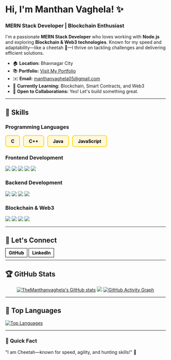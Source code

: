 # Hi, I'm Manthan Vaghela! ✨

### MERN Stack Developer | Blockchain Enthusiast

I'm a passionate **MERN Stack Developer** who loves working with **Node.js** and exploring **Blockchain & Web3 technologies**. Known for my speed and adaptability—like a cheetah 🐆—I thrive on tackling challenges and delivering efficient solutions.

- 🏠 **Location:** Bhavnagar City
- 📚 **Portfolio:** [Visit My Portfolio](http://botverse.live/)
- ✉️ **Email:** [manthanvaghela05@gmail.com](mailto:manthanvaghela05@gmail.com)
- 🧠 **Currently Learning:** Blockchain, Smart Contracts, and Web3
- 🤝 **Open to Collaborations:** Yes! Let's build something great.

---

## 🔧 Skills

### Programming Languages
<div style="display: flex; flex-wrap: wrap; gap: 10px;">
  <a href="#" style="text-decoration: none; border: 2px solid #FFD700; border-radius: 8px; padding: 8px 16px; font-weight: bold; color: black; background-color: #FFF8DC;">C</a>
  <a href="#" style="text-decoration: none; border: 2px solid #FFD700; border-radius: 8px; padding: 8px 16px; font-weight: bold; color: black; background-color: #FFF8DC;">C++</a>
  <a href="#" style="text-decoration: none; border: 2px solid #FFD700; border-radius: 8px; padding: 8px 16px; font-weight: bold; color: black; background-color: #FFF8DC;">Java</a>
  <a href="#" style="text-decoration: none; border: 2px solid #FFD700; border-radius: 8px; padding: 8px 16px; font-weight: bold; color: black; background-color: #FFF8DC;">JavaScript</a>
</div>

### Frontend Development
<p>
  <img src="https://img.shields.io/badge/HTML5-%23E34F26.svg?style=flat-square&logo=html5&logoColor=black" />
  <img src="https://img.shields.io/badge/CSS3-%231572B6.svg?style=flat-square&logo=css3&logoColor=black" />
  <img src="https://img.shields.io/badge/React-%2361DAFB.svg?style=flat-square&logo=react&logoColor=black" />
  <img src="https://img.shields.io/badge/TailwindCSS-%2338B2AC.svg?style=flat-square&logo=tailwind-css&logoColor=black" />
  <img src="https://img.shields.io/badge/Bootstrap-%23563D7C.svg?style=flat-square&logo=bootstrap&logoColor=black" />
</p>

### Backend Development
<p>
  <img src="https://img.shields.io/badge/Node.js-%23339933.svg?style=flat-square&logo=node.js&logoColor=black" />
  <img src="https://img.shields.io/badge/Express.js-%23000000.svg?style=flat-square&logo=express&logoColor=black" />
  <img src="https://img.shields.io/badge/MongoDB-%2347A248.svg?style=flat-square&logo=mongodb&logoColor=black" />
  <img src="https://img.shields.io/badge/MySQL-%234479A1.svg?style=flat-square&logo=mysql&logoColor=black" />
</p>

### Blockchain & Web3
<p>
  <img src="https://img.shields.io/badge/Ethereum-%234285F4.svg?style=flat-square&logo=ethereum&logoColor=black" />
  <img src="https://img.shields.io/badge/Polygon-%237E40F4.svg?style=flat-square&logo=polygon&logoColor=black" />
  <img src="https://img.shields.io/badge/Solana-%2348A9A6.svg?style=flat-square&logo=solana&logoColor=black" />
  <img src="https://img.shields.io/badge/MetaMask-%23F6851B.svg?style=flat-square&logo=metamask&logoColor=black" />
</p>

---

## 💬 Let's Connect

<p>
  <a href="https://www.github.com/TheManthanvaghela" target="_blank" style="text-decoration: none; color: black; border: 1px solid black; padding: 5px 10px; font-weight: bold;">GitHub</a>
  <a href="https://www.linkedin.com/in/manthanvaghela05" target="_blank" style="text-decoration: none; color: black; border: 1px solid black; padding: 5px 10px; font-weight: bold;">LinkedIn</a>
</p>

---

## 🏆 GitHub Stats

<div align="center">
  <a href="http://www.github.com/TheManthanvaghela"><img src="https://github-readme-stats.vercel.app/api?username=TheManthanvaghela&show_icons=true&count_private=true&title_color=ff7b72&text_color=c9d1d9&icon_color=ff7b72&bg_color=0d1117&hide_border=true&hide=issues" alt="TheManthanvaghela's GitHub stats" /></a>
  <a href="http://www.github.com/TheManthanvaghela"><img src="https://github-readme-streak-stats.herokuapp.com/?user=TheManthanvaghela&stroke=c9d1d9&background=0d1117&ring=ff7b72&fire=ff7b72&currStreakNum=c9d1d9&currStreakLabel=ff7b72&sideNums=c9d1d9&sideLabels=c9d1d9&dates=c9d1d9&hide_border=true" /></a>
  <a href="http://www.github.com/TheManthanvaghela"><img src="https://github-readme-activity-graph.vercel.app/graph?username=TheManthanvaghela&bg_color=0d1117&color=c9d1d9&line=ff7b72&point=c9d1d9&area_color=0d1117&hide_border=true" alt="GitHub Activity Graph" /></a>
</div>

---

## 🎨 Top Languages

<a href="http://www.github.com/TheManthanvaghela">
  <img src="https://github-readme-stats.vercel.app/api/top-langs/?username=TheManthanvaghela&langs_count=8&title_color=ff7b72&text_color=c9d1d9&icon_color=ff7b72&bg_color=0d1117&hide_border=true&locale=en" alt="Top Languages" />
</a>

---

### 🚀 Quick Fact

"I am Cheetah—known for speed, agility, and hunting skills!" 🐆
